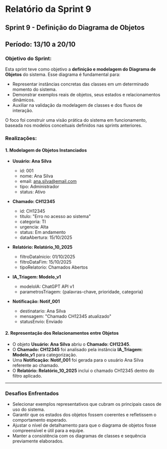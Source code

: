 # Relatório da Sprint 9

## Sprint 9 - Definição do Diagrama de Objetos  
## Período: 13/10 a 20/10

### Objetivo do Sprint:
Esta sprint teve como objetivo a **definição e modelagem do Diagrama de Objetos** do sistema. Esse diagrama é fundamental para:

- Representar instâncias concretas das classes em um determinado momento do sistema.
- Demonstrar exemplos reais de objetos, seus estados e relacionamentos dinâmicos.
- Auxiliar na validação da modelagem de classes e dos fluxos de interação.

O foco foi construir uma visão prática do sistema em funcionamento, baseada nos modelos conceituais definidos nas sprints anteriores.

### Realizações:
#### 1. Modelagem de Objetos Instanciados

- **Usuário: Ana Silva**
  - id: 001
  - nome: Ana Silva
  - email: ana.silva@email.com
  - tipo: Administrador
  - status: Ativo

- **Chamado: CH12345**
  - id: CH12345
  - titulo: "Erro no acesso ao sistema"
  - categoria: TI
  - urgencia: Alta
  - status: Em andamento
  - dataAbertura: 15/10/2025

- **Relatório: Relatório_10_2025**
  - filtroDataInicio: 01/10/2025
  - filtroDataFim: 15/10/2025
  - tipoRelatorio: Chamados Abertos

- **IA_Triagem: Modelo_v1**
  - modeloIA: ChatGPT API v1
  - parametrosTriagem: {palavras-chave, prioridade, categoria}

- **Notificação: Notif_001**
  - destinatario: Ana Silva
  - mensagem: "Chamado CH12345 atualizado"
  - statusEnvio: Enviado

#### 2. Representação dos Relacionamentos entre Objetos

- O objeto **Usuário: Ana Silva** abriu o **Chamado: CH12345**.
- O **Chamado: CH12345** foi analisado pela instância **IA_Triagem: Modelo_v1** para categorização.
- Uma **Notificação: Notif_001** foi gerada para o usuário Ana Silva referente ao chamado.
- O **Relatório: Relatório_10_2025** inclui o chamado CH12345 dentro do filtro aplicado.

---

### Desafios Enfrentados

- Selecionar exemplos representativos que cubram os principais casos de uso do sistema.
- Garantir que os estados dos objetos fossem coerentes e refletissem o comportamento esperado.
- Ajustar o nível de detalhamento para que o diagrama de objetos fosse compreensível e útil para a equipe.
- Manter a consistência com os diagramas de classes e sequência previamente elaborados.
